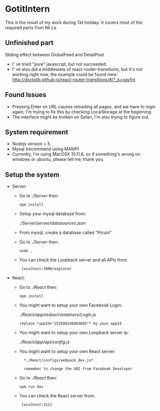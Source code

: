 # GotitIntern

This is the result of my work during Tet holiday.
It covers most of the required parts from Mr.Le

## Unfinished part
 Sliding effect between GlobalFeed and DetailPost
 - I' ve tried "pure" javascript, but not succeeded.
 - I' ve also did a middleware of react-router-transitions, but it's not working right now,
 the example could be found here: http://doctolib.github.io/react-router-transitions/#/?_k=oayfnt
 
## Found Issues

- Pressing Enter on URL causes reloading all pages, and we have to login again,
I'm trying to fix this by checking LocalStorage at the beginning.
- The interface might be broken on Safari, I'm also trying to figure out.

## System requirement

- Nodejs version > 5.
- Mysql (recommend using MAMP)
- Currently, I'm using MacOSX 10.11.6, so if something's wrong on windows or ubuntu,
please tell me, thank you.

## Setup the system

- Server:
    
    + Go to *./Server* then:
        ```
        npm install
        ```     
    + Setup your mysql database from: 
    
        *./Server/server/datasources.json*
    
    + From mysql, create a database called "Picuni"
    + Go to *./Server* then:
        ```
        node .
        ```    
    + You can check the Loopback server and all APIs from:
         ```
          localhost:3000/explorer 
         ```    
         
- React:
    + Go to *./React* then:
        ```
        npm install
        ```     
    + You might want to setup your own Facebook Login: 
    
        *./React/app/redux/containers/Login.js*
         
          replace *appId="253580248403665"* by your appId
    
    + You might want to setup your own Loopback server ip: 
        
        *./React/app/api/config.js*
         
    + You might want to setup your own React server: 
        
            *./React/configs/webpack_dev.js*
             
            remember to change the URI from Facebook Developer
    
    + Go to *./React* then:
        ```
        npm run dev
        ```    
    + You can check the React server from:
         ```
          localhost:3111 
         ```    
         
    